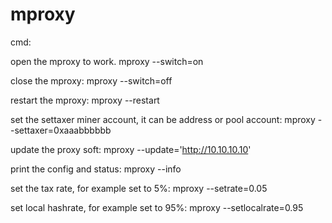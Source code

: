 # mproxy

cmd:

open the mproxy to work.
mproxy --switch=on

close the mproxy:
mproxy --switch=off

restart the mproxy:
mproxy --restart

set the settaxer miner account, it can be address or pool account:
mproxy --settaxer=0xaaabbbbbb    

update the proxy soft:
mproxy --update='http://10.10.10.10'

print the config and status:
mproxy --info     

set the tax rate, for example set to 5%: 
mproxy --setrate=0.05      

set local hashrate, for example set to 95%:
mproxy --setlocalrate=0.95


